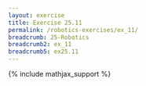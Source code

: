 ```yaml
---
layout: exercise
title: Exercise 25.11
permalink: /robotics-exercises/ex_11/
breadcrumb: 25-Robotics
breadcrumb2: ex_11
breadcrumb5: ex25.11
---
```


{% include mathjax_support %}

